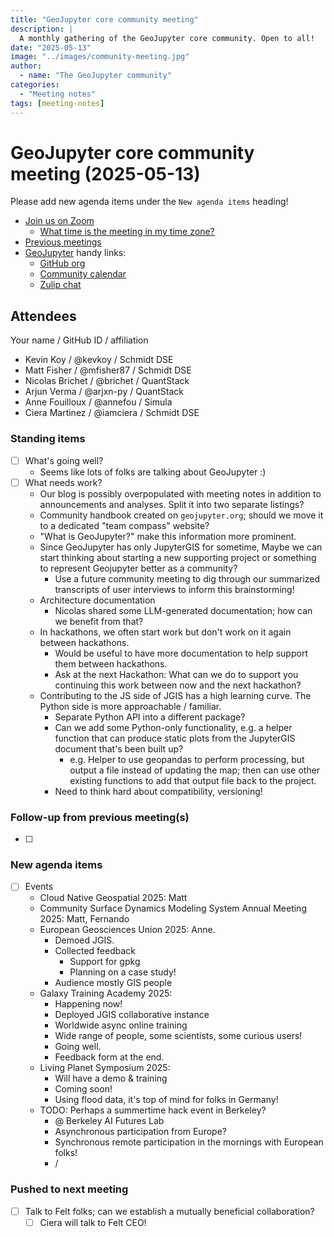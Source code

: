 ```yaml
---
title: "GeoJupyter core community meeting"
description: |
  A monthly gathering of the GeoJupyter core community. Open to all!
date: "2025-05-13"
image: "../images/community-meeting.jpg"
author:
  - name: "The GeoJupyter community"
categories:
  - "Meeting notes"
tags: [meeting-notes]
---
```


# GeoJupyter core community meeting (2025-05-13)

Please add new agenda items under the `New agenda items` heading!

- [Join us on Zoom](https://berkeley.zoom.us/j/99659397059?pwd=519zZJlcAa1TCyJWRYyYbaYDfuaXNo.1)
  - [What time is the meeting in my time zone?](https://dateful.com/convert/utc?t=4pm)
- [Previous meetings](https://geojupyter.org/blog/#category=Meeting%20notes)
- [GeoJupyter](https://geojupyter.org) handy links:
  - [GitHub org](https://github.com/geojupyter)
  - [Community calendar](https://geojupyter.org/calendar.html)
  - [Zulip chat](https://jupyter.zulipchat.com/#narrow/channel/471314-geojupyter)


## Attendees

Your name / GitHub ID / affiliation

* Kevin Koy / \@kevkoy / Schmidt DSE
* Matt Fisher / \@mfisher87 / Schmidt DSE
* Nicolas Brichet / \@brichet / QuantStack
* Arjun Verma / \@arjxn-py / QuantStack
* Anne Fouilloux / \@annefou / Simula
* Ciera Martinez / \@iamciera / Schmidt DSE


### Standing items

- [ ] What's going well?
  - Seems like lots of folks are talking about GeoJupyter :)
- [ ] What needs work?
  - Our blog is possibly overpopulated with meeting notes in addition to announcements and analyses. Split it into two separate listings?
  - Community handbook created on `geojupyter.org`; should we move it to a dedicated "team compass" website?
  - "What is GeoJupyter?" make this information more prominent.
  - Since GeoJupyter has only JupyterGIS for sometime, Maybe we can start thinking about starting a new supporting project or something to represent Geojupyter better as a community?
      - Use a future community meeting to dig through our summarized transcripts of user interviews to inform this brainstorming!
  - Architecture documentation
      - Nicolas shared some LLM-generated documentation; how can we benefit from that?
  - In hackathons, we often start work but don't work on it again between hackathons.
      - Would be useful to have more documentation to help support them between hackathons.
      - Ask at the next Hackathon: What can we do to support you continuing this work between now and the next hackathon?
  - Contributing to the JS side of JGIS has a high learning curve. The Python side is more approachable / familiar.
      - Separate Python API into a different package?
      - Can we add some Python-only functionality, e.g. a helper function that can produce static plots from the JupyterGIS document that's been built up?
          - e.g. Helper to use geopandas to perform processing, but output a file instead of updating the map; then can use other existing functions to add that output file back to the project.
      - Need to think hard about compatibility, versioning!


### Follow-up from previous meeting(s)

- [ ]


### New agenda items

- [ ] Events
  * Cloud Native Geospatial 2025: Matt
  * Community Surface Dynamics Modeling System Annual Meeting 2025: Matt, Fernando
  * European Geosciences Union 2025: Anne.
      * Demoed JGIS.
      * Collected feedback
          * Support for gpkg
          * Planning on a case study!
      * Audience mostly GIS people
  * Galaxy Training Academy 2025:
      * Happening now!
      * Deployed JGIS collaborative instance
      * Worldwide async online training
      * Wide range of people, some scientists, some curious users!
      * Going well.
      * Feedback form at the end.
  * Living Planet Symposium 2025:
      * Will have a demo & training
      * Coming soon!
      * Using flood data, it's top of mind for folks in Germany!
  * TODO: Perhaps a summertime hack event in Berkeley?
      * @ Berkeley AI Futures Lab
      * Asynchronous participation from Europe?
      * Synchronous remote participation in the mornings with European folks!
      * /


### Pushed to next meeting

- [ ] Talk to Felt folks; can we establish a mutually beneficial collaboration?
    - [ ] Ciera will talk to Felt CEO!
